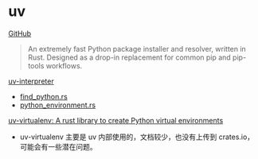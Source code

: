 # uv
[GitHub](https://github.com/astral-sh/uv)

> An extremely fast Python package installer and resolver, written in Rust. Designed as a drop-in replacement for common pip and pip-tools workflows.

[uv-interpreter](https://github.com/astral-sh/uv/tree/main/crates/uv-interpreter)
- [find\_python.rs](https://github.com/astral-sh/uv/blob/main/crates/uv-interpreter/src/find_python.rs)
- [python\_environment.rs](https://github.com/astral-sh/uv/blob/main/crates/uv-interpreter/src/python_environment.rs)

[uv-virtualenv: A rust library to create Python virtual environments](https://github.com/astral-sh/uv/tree/main/crates/uv-virtualenv)
- uv-virtualenv 主要是 uv 内部使用的，文档较少，也没有上传到 crates.io，可能会有一些潜在问题。